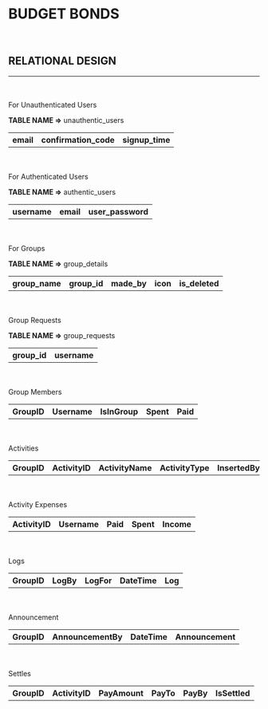 # BUDGET BONDS

<br/>

## RELATIONAL DESIGN 
---

<br/>
<br/>
For Unauthenticated Users 

<br/>

**TABLE NAME =>** unauthentic_users
<table>
<tr>
    <th>email</th>
    <th>confirmation_code</th>
    <th>signup_time</th>
</tr>
</table>


<br/>
<br/>
For Authenticated Users 
<br/>

**TABLE NAME =>** authentic_users
<table>
<tr>
    <th>username</th>
    <th>email</th>
    <th>user_password</th>
</tr>
</table>



<br/>
<br/>
For Groups
<br/>

**TABLE NAME =>** 
group_details
<table>
<tr>
    <th>group_name</th>
    <th>group_id</th>
    <th>made_by</th>
    <th>icon</th>
    <th>is_deleted</th>
</tr>
</table>



<br/>
<br/>
Group Requests

**TABLE NAME =>** 
group_requests
<br/>

<table>
<tr>
    <th>group_id</th>
    <th>username</th>
</tr>
</table>



<br/>
<br/>
Group Members
<br/>

<table>
<tr>
    <th>GroupID</th>
    <th>Username</th>
    <th>IsInGroup</th>
    <th>Spent</th>
    <th>Paid</th>
</tr>
</table>



<br/>
<br/>
Activities
<br/>

<table>
<tr>
    <th>GroupID</th>
    <th>ActivityID</th>
    <th>ActivityName</th>
    <th>ActivityType</th>
    <th>InsertedBy</th>
    <th>DateTime</th>
    <th>IsPersonal</th>
</tr>
</table>




<br/>
<br/>
Activity Expenses
<br/>

<table>
<tr>
    <th>ActivityID</th>
    <th>Username</th>
    <th>Paid</th>
    <th>Spent</th>
    <th>Income</th>
</tr>
</table>




<br/>
<br/>
Logs
<br/>

<table>
<tr>
    <th>GroupID</th>
    <th>LogBy</th>
    <th>LogFor</th>
    <th>DateTime</th>
    <th>Log</th>
</tr>
</table>




<br/>
<br/>
Announcement
<br/>

<table>
<tr>
    <th>GroupID</th>
    <th>AnnouncementBy</th>
    <th>DateTime</th>
    <th>Announcement</th>
</tr>
</table>




<br/>
<br/>
Settles
<br/>

<table>
<tr>
    <th>GroupID</th>
    <th>ActivityID</th>
    <th>PayAmount</th>
    <th>PayTo</th>
    <th>PayBy</th>
    <th>IsSettled</th>
</tr>
</table>